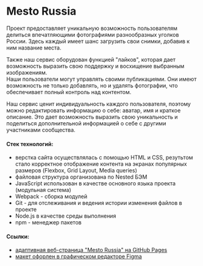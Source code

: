 # Mesto Russia

Проект предоставляет уникальную возможность пользователям делиться впечатляющими фотографиями разнообразных уголков России. Здесь каждый имеет шанс загрузить свои снимки, добавив к ним название места.  

Также наш сервис оборудован функцией "лайков", которая дает возможность выразить свою поддержку и восхищение выбранным изображениям.  
Наши пользователи могут управлять своими публикациями. Они имеют возможность не только добавлять, но и удалять фотографии, что обеспечивает полный контроль над контентом. 

Наш сервис ценит индивидуальность каждого пользователя, поэтому можно редактировать информацию о себе: аватар, имя и краткое описание. Это дает возможность выразить свою уникальность и поделиться дополнительной информацией о себе с другими участниками сообщества.

#### Стек технологий:
* верстка сайта осуществлялась с помощью HTML и CSS, резутьтом стало корректное отображение контента на экранах популярных размеров 
(Flexbox, Grid Layout, Media queries)
* файловая структура организована по Nested БЭМ
* JavaScript использован в качестве основного языка проекта (модульная система)
* Webpack - сборка модулей
* Git - для отслеживания и ведения истории изменения файлов в проекте
* Node.js в качестве среды выполнения
* npm - менеджер пакетов

#### Ссылки:

* [адаптивная веб-страница "Mesto Russia" на GitHub Pages](https://mashamoreva.github.io/mesto-project-bootcamp/)
* [макет офорлен в графическом редакторе Figma](https://www.figma.com/file/2cn9N9jSkmxD84oJik7xL7/JavaScript.-Sprint-4?node-id=0%3A1)

